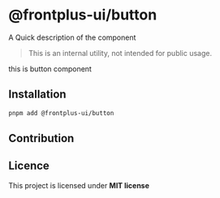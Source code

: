 # @frontplus-ui/button

A Quick description of the component

> This is an internal utility, not intended for public usage.

this is button component
 
## Installation

```sh
pnpm add @frontplus-ui/button
```

## Contribution

## Licence

This project is licensed under **MIT license**

